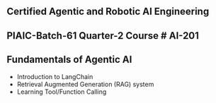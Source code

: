 ## Certified Agentic and Robotic AI Engineering
## PIAIC-Batch-61 Quarter-2 Course # AI-201
## Fundamentals of Agentic AI
- Introduction to LangChain
- Retrieval Augmented Generation (RAG) system
- Learning Tool/Function Calling
